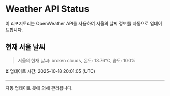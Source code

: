 
# Weather API Status

이 리포지토리는 OpenWeather API를 사용하여 서울의 날씨 정보를 자동으로 업데이트합니다.

## 현재 서울 날씨
> 서울의 현재 날씨: broken clouds, 온도: 13.76°C, 습도: 100%

⏳ 업데이트 시간: 2025-10-18 20:01:05 (UTC)

---
자동 업데이트 봇에 의해 관리됩니다.
